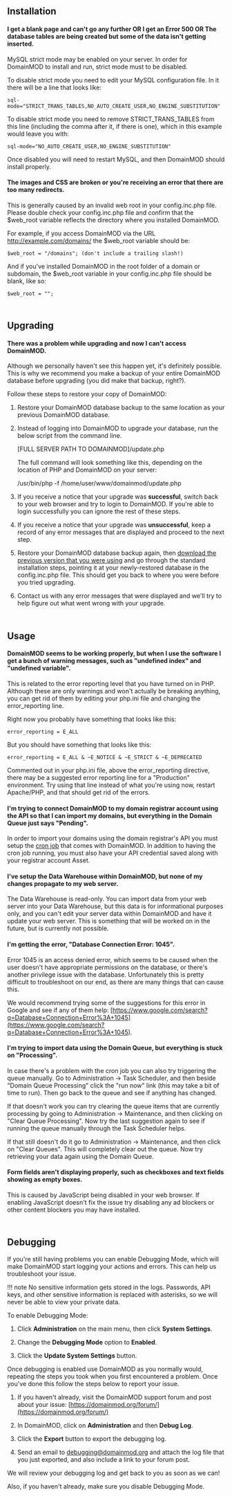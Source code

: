 Installation
------------
<a name="strictmode"></a><h4>I get a blank page and can't go any further OR I get an Error 500 OR The database tables are being created but some of the data isn't getting inserted.</h4>

MySQL strict mode may be enabled on your server. In order for DomainMOD to install and run, strict mode must to be disabled.

To disable strict mode you need to edit your MySQL configuration file. In it there will be a line that looks like:

    sql-mode="STRICT_TRANS_TABLES,NO_AUTO_CREATE_USER,NO_ENGINE_SUBSTITUTION"

To disable strict mode you need to remove STRICT\_TRANS\_TABLES from this line (including the comma after it, if there is one), which in this example would leave you with:

    sql-mode="NO_AUTO_CREATE_USER,NO_ENGINE_SUBSTITUTION"

Once disabled you will need to restart MySQL, and then DomainMOD should install properly.

<h4>The images and CSS are broken or you're receiving an error that there are too many redirects.</h4>

This is generally caused by an invalid web root in your config.inc.php file. Please double check your config.inc.php file and confirm that the $web_root variable reflects the directory where you installed DomainMOD.

For example, if you access DomainMOD via the URL http://example.com/domains/ the $web_root variable should be:

    $web_root = "/domains"; (don't include a trailing slash!)

And if you've installed DomainMOD in the root folder of a domain or subdomain, the $web_root variable in your config.inc.php file should be blank, like so:

    $web_root = "";


<BR>Upgrading
-------------
<h4>There was a problem while upgrading and now I can't access DomainMOD.</h4>

Although we personally haven't see this happen yet, it's definitely possible. This is why we recommend you make a backup of your entire DomainMOD database before upgrading (you did make that backup, right?).

Follow these steps to restore your copy of DomainMOD:

1. Restore your DomainMOD database backup to the same location as your previous DomainMOD database.

2. Instead of logging into DomainMOD to upgrade your database, run the below script from the command line.

    \[FULL SERVER PATH TO DOMAINMOD\]/update.php
    
    The full command will look something like this, depending on the location of PHP and DomainMOD on your server:
    
    /usr/bin/php -f /home/user/www/domainmod/update.php

3. If you receive a notice that your upgrade was **successful**, switch back to your web browser and try to login to DomainMOD. If you're able to login successfully you can ignore the rest of these steps.

4. If you receive a notice that your upgrade was **unsuccessful**, keep a record of any error messages that are displayed and proceed to the next step.

4. Restore your DomainMOD database backup again, then [download the previous version that you were using](https://github.com/domainmod/domainmod/releases) and go through the standard installation steps, pointing it at your newly-restored database in the config.inc.php file. This should get you back to where you were before you tried upgrading.

5. Contact us with any error messages that were displayed and we'll try to help figure out what went wrong with your upgrade.


<BR>Usage
---------
<a name="errorlevel"></a><h4>DomainMOD seems to be working properly, but when I use the software I get a bunch of warning messages, such as "undefined index" and "undefined variable".</h4>

This is related to the error reporting level that you have turned on in PHP. Although these are only warnings and won't actually be breaking anything, you can get rid of them by editing your php.ini file and changing the error_reporting line.

Right now you probably have something that looks like this:

    error_reporting = E_ALL

But you should have something that looks like this:

    error_reporting = E_ALL & ~E_NOTICE & ~E_STRICT & ~E_DEPRECATED

Commented out in your php.ini file, above the error_reporting directive, there may be a suggested error reporting line for a "Production" environment. Try using that line instead of what you're using now, restart Apache/PHP, and that should get rid of the errors.


<h4>I'm trying to connect DomainMOD to my domain registrar account using the API so that I can import my domains, but everything in the Domain Queue just says "Pending".</h4> 

In order to import your domains using the domain registrar's API you must setup the [cron job](getting-started.md#cron-job) that comes with DomainMOD. In addition to having the cron job running, you must also have your API credential saved along with your registrar account Asset.


<h4>I've setup the Data Warehouse within DomainMOD, but none of my changes propagate to my web server.</h4>

The Data Warehouse is read-only. You can import data from your web server into your Data Warehouse, but this data is for informational purposes only, and you can't edit your server data within DomainMOD and have it update your web server. This is something that will be worked on in the future, but is currently not possible.


<h4>I'm getting the error, "Database Connection Error: 1045".</h4>

Error 1045 is an access denied error, which seems to be caused when the user doesn't have appropriate permissions on the database, or there's another privilege issue with the database. Unfortunately this is pretty difficult to troubleshoot on our end, as there are many things that can cause this.

We would recommend trying some of the suggestions for this error in Google and see if any of them help: [https://www.google.com/search?q=Database+Connection+Error%3A+1045](https://www.google.com/search?q=Database+Connection+Error%3A+1045).


<h4>I'm trying to import data using the Domain Queue, but everything is stuck on "Processing".</h4>

In case there's a problem with the cron job you can also try triggering the queue manually. Go to Administration -> Task Scheduler, and then beside "Domain Queue Processing" click the "run now" link (this may take a bit of time to run). Then go back to the queue and see if anything has changed.

If that doesn't work you can try clearing the queue items that are currently processing by going to Administration -> Maintenance, and then clicking on "Clear Queue Processing". Now try the last suggestion again to see if running the queue manually through the Task Scheduler helps.

If that still doesn't do it go to Administration -> Maintenance, and then click on "Clear Queues". This will completely clear out the queue. Now try retrieving your data again using the Domain Queue.

<h4>Form fields aren't displaying properly, such as checkboxes and text fields showing as empty boxes.</h4>

This is caused by JavaScript being disabled in your web browser. If enabling JavaScript doesn't fix the issue try disabling any ad blockers or other content blockers you may have installed.

<BR>Debugging
-------------
If you're still having problems you can enable Debugging Mode, which will make DomainMOD start logging your actions and errors. This can help us troubleshoot your issue.

!!! note
    No sensitive information gets stored in the logs. Passwords, API keys, and other sensitive information is replaced with asterisks, so we will never be able to view your private data.
 
To enable Debugging Mode:

1. Click **Administration** on the main menu, then click **System Settings**.

2. Change the **Debugging Mode** option to **Enabled**.

3. Click the **Update System Settings** button.

Once debugging is enabled use DomainMOD as you normally would, repeating the steps you took when you first encountered a problem. Once you've done this follow the steps below to report your issue.

1. If you haven't already, visit the DomainMOD support forum and post about your issue: [https://domainmod.org/forum/](https://domainmod.org/forum/)

2. In DomainMOD, click on **Administration** and then **Debug Log**.

3. Click the **Export** button to export the debugging log.

4. Send an email to [debugging@domainmod.org](debugging@domainmod.org) and attach the log file that you just exported, and also include a link to your forum post.

We will review your debugging log and get back to you as soon as we can!

Also, if you haven't already, make sure you disable Debugging Mode.
